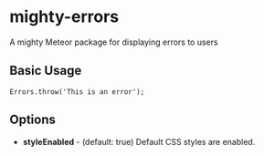 mighty-errors
=============

A mighty Meteor package for displaying errors to users

Basic Usage
------
```
Errors.throw('This is an error');
```

Options
------
- **styleEnabled** - (default: true) Default CSS styles are enabled.
